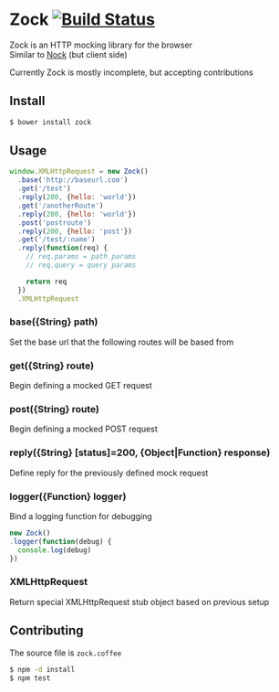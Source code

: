 # Zock [![Build Status](https://drone.io/github.com/claydotio/zock/status.png)](https://drone.io/github.com/claydotio/zock/latest)

Zock is an HTTP mocking library for the browser  
Similar to [Nock](https://github.com/pgte/nock) (but client side)  

Currently Zock is mostly incomplete, but accepting contributions

## Install

```sh
$ bower install zock
```

## Usage

```js
window.XMLHttpRequest = new Zock()
  .base('http://baseurl.com')
  .get('/test')
  .reply(200, {hello: 'world'})
  .get('/anotherRoute')
  .reply(200, {hello: 'world'})
  .post('postroute')
  .reply(200, {hello: 'post'})
  .get('/test/:name')
  .reply(function(req) {
    // req.params = path params
    // req.query = query params

    return req
  })
  .XMLHttpRequest
```

### base({String} path)

Set the base url that the following routes will be based from

### get({String} route)

Begin defining a mocked GET request

### post({String} route)

Begin defining a mocked POST request

### reply({String} [status]=200, {Object|Function} response)

Define reply for the previously defined mock request

### logger({Function} logger)

Bind a logging function for debugging

```js
new Zock()
.logger(function(debug) {
  console.log(debug)
})
```

### XMLHttpRequest

Return special XMLHttpRequest stub object based on previous setup

## Contributing

The source file is `zock.coffee`

```sh
$ npm -d install
$ npm test
```

